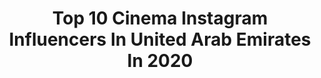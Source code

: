 ---
title: Top 10 Cinema Instagram Influencers In United Arab Emirates In 2020
description: >-
  Find top cinema Instagram influencers in United Arab Emirates in 2020. Most popular hashtags: #dubai #dubailife #cinematography #uae.
platform: Instagram
profiles:
  - username: "zaki.oukazi"
    fullname: >-
      Zakarya Oukazi
    location: "United Arab Emirates"
    followers: 10585
    engagement: 659
    commentsToLikes: 0.031439
    avatar: "https://scontent-lhr8-1.cdninstagram.com/v/t51.2885-19/s320x320/72072536_2170348549932823_3932697773928873984_n.jpg?_nc_ht=scontent-lhr8-1.cdninstagram.com&_nc_ohc=2QGmZGf6BXwAX97BRpS&oh=9ae27c1a50ba545719a22629eac07127&oe=5EBC9C4D"
    verified: false
    hashtags: "#visuals, #bangtkharbicha, #perspective, #blackblondehair"
  - username: "tomlebaric"
    fullname: >-
      cinematographer.ae
    location: "United Arab Emirates"
    followers: 11941
    engagement: 506
    commentsToLikes: 0.006770
    avatar: "https://scontent-ams4-1.cdninstagram.com/v/t51.2885-19/s320x320/75587995_2416243925361132_4800188533866233856_n.jpg?_nc_ht=scontent-ams4-1.cdninstagram.com&_nc_ohc=MOqEhpwF8ZUAX8gdLrk&oh=f9ea960b724e7ae54ab181f2f17a015a&oe=5EB44FD9"
    verified: false
    hashtags: "#dubaitrinityoperator, #filmsetdubai, #soa, #underwatercameraman"
  - username: "awaisjavedphotography"
    fullname: >-
      Awais Javed Photography
    location: "United Arab Emirates"
    followers: 140843
    engagement: 51
    commentsToLikes: 0.002514
    avatar: "https://scontent-ams4-1.cdninstagram.com/v/t51.2885-19/s320x320/64496333_322555515301379_891898913051639808_n.jpg?_nc_ht=scontent-ams4-1.cdninstagram.com&_nc_ohc=aHZjDTIpMlQAX-tSaqb&oh=cfe485723f17035790f0859e261b5f57&oe=5EAE9374"
    verified: false
    hashtags: "#instashot, #pakistanifashion, #awaisjaved, #love"
  - username: "larstegelaars"
    fullname: >-
      Lars Tegelaars
    location: "United Arab Emirates"
    followers: 19761
    engagement: 443
    commentsToLikes: 0.070873
    avatar: "https://scontent-ams4-1.cdninstagram.com/v/t51.2885-19/s320x320/72465192_2344865642431647_5987972519942946816_n.jpg?_nc_ht=scontent-ams4-1.cdninstagram.com&_nc_ohc=AXmCZXJ0ABwAX8tQe48&oh=039bfea79cc1d4116c72c2eb9ab878bc&oe=5EB933AA"
    verified: false
    hashtags: "#mensfashiondaily, #bestofmenstyle, #bodyandfit, #corona"
  - username: "i_4hmad"
    fullname: >-
      Ahmad Ebadi | احمد عبادی
    location: "United Arab Emirates"
    followers: 24090
    engagement: 731
    commentsToLikes: 0.020945
    avatar: "https://scontent-atl3-1.cdninstagram.com/v/t51.2885-19/s320x320/57506198_834559206899878_8628804587194679296_n.jpg?_nc_ht=scontent-atl3-1.cdninstagram.com&_nc_ohc=PvQx6Z9mM-wAX_KUj7l&oh=cf071d70cc53a55ce0bee011fef26c07&oe=5EBA211A"
    verified: false
    hashtags: "#portraitstream, #retouching, #wedding, #beautygirl"
  - username: "rima.mayyas"
    fullname: >-
      ريما ميّاس🕊
    location: "United Arab Emirates"
    followers: 33879
    engagement: 224
    commentsToLikes: 0.042799
    avatar: "https://scontent-lhr8-1.cdninstagram.com/v/t51.2885-19/s320x320/90227639_194069035366805_6824866890641309696_n.jpg?_nc_ht=scontent-lhr8-1.cdninstagram.com&_nc_ohc=z2gHUeiQ0ngAX-0KRhz&oh=7a8d498697fc0990214322dca7ba3a54&oe=5EBBBCA0"
    verified: false
    hashtags: "#green, #hairstyles, #photoshoot, #fashion"
  - username: "zet_flix"
    fullname: >-
      Sergei Zvorygin
    location: "United Arab Emirates"
    followers: 10384
    engagement: 1031
    commentsToLikes: 0.018873
    avatar: "https://scontent-bos3-1.cdninstagram.com/v/t51.2885-19/s320x320/73455975_1467872733370206_5772511139032203264_n.jpg?_nc_ht=scontent-bos3-1.cdninstagram.com&_nc_ohc=9AD_PsqMFwsAX8v_aUt&oh=7fc6d8ccef996518a0ad5c962867a743&oe=5EBD6E8C"
    verified: false
    hashtags: "#vocation, #dubai, #stoplie, #dubaimarina"
  - username: "behzad.rad"
    fullname: >-
      Behzad Dubai Photographer 🇦🇪
    location: "United Arab Emirates"
    followers: 93611
    engagement: 116
    commentsToLikes: 0.081110
    avatar: "https://scontent-lhr8-1.cdninstagram.com/v/t51.2885-19/s320x320/92230390_869520273509278_5940242303569362944_n.jpg?_nc_ht=scontent-lhr8-1.cdninstagram.com&_nc_ohc=COjY5NhNJe0AX8nNcGB&oh=fc4389b13e4fc79f9fce91ab17678218&oe=5EB99BFB"
    verified: false
    hashtags: "#tommyhilfiger, #fashioninspo, #dubaiblogger, #photographerdubai"
  - username: "rahul.bejjarapu"
    fullname: >-
      R A H U L • B E J J A R A P U
    location: "United Arab Emirates"
    followers: 5078
    engagement: 6794
    commentsToLikes: 0.007663
    avatar: "https://scontent-ams4-1.cdninstagram.com/v/t51.2885-19/s320x320/91089427_708174836591897_1403221796206936064_n.jpg?_nc_ht=scontent-ams4-1.cdninstagram.com&_nc_ohc=sjBznjVencgAX8CPSCG&oh=0724542ec71b52bbaa5b55b0a5399ae9&oe=5EBBA075"
    verified: false
    hashtags: "#alseef, #zaraman, #photoftheday, #kannada"
  - username: "dima.aljundi"
    fullname: >-
      Dima Aljundi
    location: "United Arab Emirates"
    followers: 1057330
    engagement: 164
    commentsToLikes: 0.021402
    avatar: "https://scontent-lhr8-1.cdninstagram.com/v/t51.2885-19/s320x320/70625783_2108376599467710_1669346684355739648_n.jpg?_nc_ht=scontent-lhr8-1.cdninstagram.com&_nc_ohc=my21rTpn92QAX8Cm7ev&oh=57fdf99fa13c07c64d07027501c57af2&oe=5EBB6CB7"
    verified: true
    hashtags: "#mybirthday, #dima, #birthdaygirl, #dance"
---